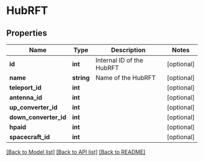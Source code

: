 # HubRFT

## Properties
Name | Type | Description | Notes
------------ | ------------- | ------------- | -------------
**id** | **int** | Internal ID of the HubRFT | [optional] 
**name** | **string** | Name of the HubRFT | [optional] 
**teleport_id** | **int** |  | [optional] 
**antenna_id** | **int** |  | [optional] 
**up_converter_id** | **int** |  | [optional] 
**down_converter_id** | **int** |  | [optional] 
**hpaid** | **int** |  | [optional] 
**spacecraft_id** | **int** |  | [optional] 

[[Back to Model list]](../README.md#documentation-for-models) [[Back to API list]](../README.md#documentation-for-api-endpoints) [[Back to README]](../README.md)


